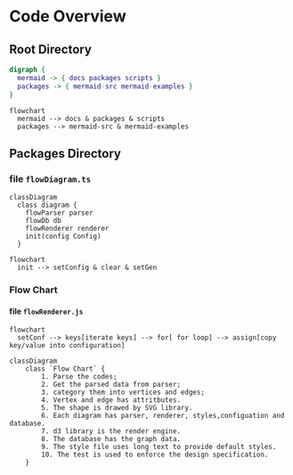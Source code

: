 # Code Overview

## Root Directory

```dot
digraph {
  mermaid -> { docs packages scripts }
  packages -> { mermaid-src mermaid-examples }
}
```

```mermaid
flowchart
  mermaid --> docs & packages & scripts
  packages --> mermaid-src & mermaid-examples
```

## Packages Directory

### file `flowDiagram.ts`

```mermaid
classDiagram
  class diagram {
    flowParser parser
    flowDb db
    flowRenderer renderer
    init(config Config)
  }
```

```mermaid
flowchart
  init --> setConfig & clear & setGen
```

### Flow Chart

#### file `flowRenderer.js`

```mermaid
flowchart
  setConf --> keys[iterate keys] --> for[ for loop] --> assign[copy key/value into configuration]
```
```mermaid
classDiagram
    class `Flow Chart` {
        1. Parse the codes;
        2. Get the parsed data from parser;
        3. category them into vertices and edges;
        4. Vertex and edge has attritbutes.
        5. The shape is drawed by SVG library.
        6. Each diagram has parser, renderer, styles,configuation and database.
        7. d3 library is the render engine.
        8. The database has the graph data.
        9. The style file uses long text to provide default styles.
        10. The test is used to enforce the design specification.
    }
```
